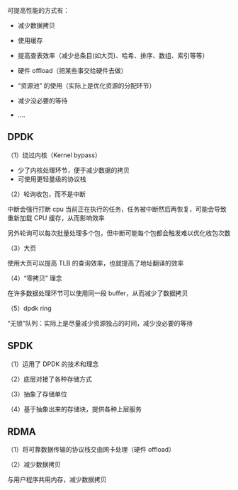 可提高性能的方式有：

- 减少数据拷贝
- 使用缓存
- 提高查表效率（减少总条目(如大页)、哈希、排序、数组、索引等等）
- 硬件 offload（把某些事交给硬件去做）
- “资源池” 的使用（实际上是优化资源的分配环节）
- 减少没必要的等待

- ....

## DPDK

（1）绕过内核（Kernel bypass）

- 少了内核处理环节，便于减少数据的拷贝
- 可使用更轻量级的协议栈

（2）轮询收包，而不是中断

中断会强行打断 cpu 当前正在执行的任务，任务被中断然后再恢复，可能会导致重新加载 CPU 缓存，从而影响效率

另外轮询可以每次批量处理多个包，但中断可能每个包都会触发难以优化收包次数

（3）大页

使用大页可以提高 TLB 的查询效率，也就提高了地址翻译的效率

（4）“零拷贝” 理念

在许多数据处理环节可以使用同一段 buffer，从而减少了数据拷贝

（5）dpdk ring

“无锁”队列：实际上是尽量减少资源独占的时间，减少没必要的等待

## SPDK

（1）运用了 DPDK 的技术和理念

（2）底层对接了各种存储方式

（3）抽象了存储单位

（4）基于抽象出来的存储块，提供各种上层服务

## RDMA

（1）将可靠数据传输的协议栈交由网卡处理（硬件 offload）

（2）减少数据拷贝

与用户程序共用内存，减少数据拷贝